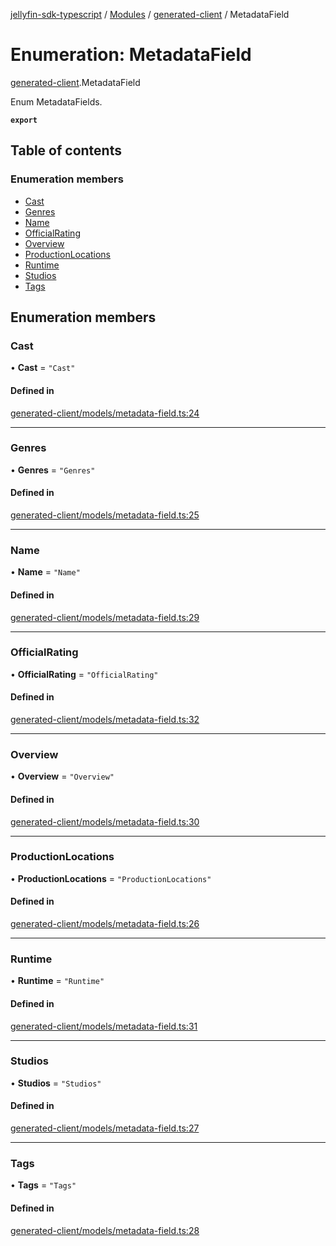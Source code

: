 [jellyfin-sdk-typescript](../README.md) / [Modules](../modules.md) / [generated-client](../modules/generated_client.md) / MetadataField

# Enumeration: MetadataField

[generated-client](../modules/generated_client.md).MetadataField

Enum MetadataFields.

**`export`**

## Table of contents

### Enumeration members

- [Cast](generated_client.MetadataField.md#cast)
- [Genres](generated_client.MetadataField.md#genres)
- [Name](generated_client.MetadataField.md#name)
- [OfficialRating](generated_client.MetadataField.md#officialrating)
- [Overview](generated_client.MetadataField.md#overview)
- [ProductionLocations](generated_client.MetadataField.md#productionlocations)
- [Runtime](generated_client.MetadataField.md#runtime)
- [Studios](generated_client.MetadataField.md#studios)
- [Tags](generated_client.MetadataField.md#tags)

## Enumeration members

### Cast

• **Cast** = `"Cast"`

#### Defined in

[generated-client/models/metadata-field.ts:24](https://github.com/thornbill/jellyfin-sdk-typescript/blob/e4df7f8/src/generated-client/models/metadata-field.ts#L24)

___

### Genres

• **Genres** = `"Genres"`

#### Defined in

[generated-client/models/metadata-field.ts:25](https://github.com/thornbill/jellyfin-sdk-typescript/blob/e4df7f8/src/generated-client/models/metadata-field.ts#L25)

___

### Name

• **Name** = `"Name"`

#### Defined in

[generated-client/models/metadata-field.ts:29](https://github.com/thornbill/jellyfin-sdk-typescript/blob/e4df7f8/src/generated-client/models/metadata-field.ts#L29)

___

### OfficialRating

• **OfficialRating** = `"OfficialRating"`

#### Defined in

[generated-client/models/metadata-field.ts:32](https://github.com/thornbill/jellyfin-sdk-typescript/blob/e4df7f8/src/generated-client/models/metadata-field.ts#L32)

___

### Overview

• **Overview** = `"Overview"`

#### Defined in

[generated-client/models/metadata-field.ts:30](https://github.com/thornbill/jellyfin-sdk-typescript/blob/e4df7f8/src/generated-client/models/metadata-field.ts#L30)

___

### ProductionLocations

• **ProductionLocations** = `"ProductionLocations"`

#### Defined in

[generated-client/models/metadata-field.ts:26](https://github.com/thornbill/jellyfin-sdk-typescript/blob/e4df7f8/src/generated-client/models/metadata-field.ts#L26)

___

### Runtime

• **Runtime** = `"Runtime"`

#### Defined in

[generated-client/models/metadata-field.ts:31](https://github.com/thornbill/jellyfin-sdk-typescript/blob/e4df7f8/src/generated-client/models/metadata-field.ts#L31)

___

### Studios

• **Studios** = `"Studios"`

#### Defined in

[generated-client/models/metadata-field.ts:27](https://github.com/thornbill/jellyfin-sdk-typescript/blob/e4df7f8/src/generated-client/models/metadata-field.ts#L27)

___

### Tags

• **Tags** = `"Tags"`

#### Defined in

[generated-client/models/metadata-field.ts:28](https://github.com/thornbill/jellyfin-sdk-typescript/blob/e4df7f8/src/generated-client/models/metadata-field.ts#L28)
